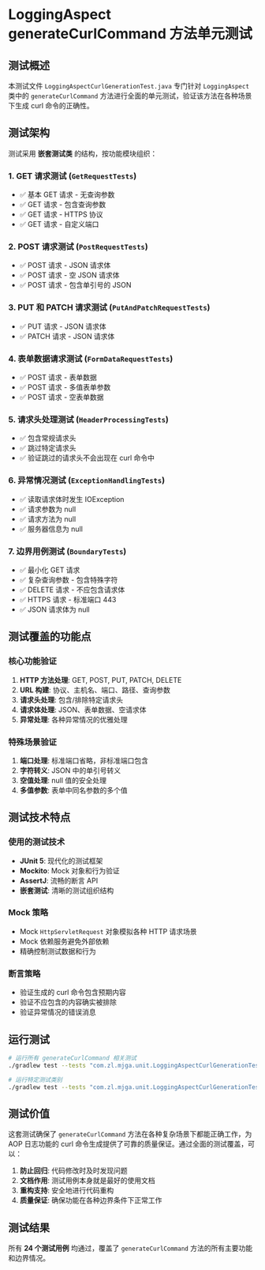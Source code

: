 # LoggingAspect generateCurlCommand 方法单元测试

## 测试概述

本测试文件 `LoggingAspectCurlGenerationTest.java` 专门针对 `LoggingAspect` 类中的 `generateCurlCommand` 方法进行全面的单元测试，验证该方法在各种场景下生成 curl 命令的正确性。

## 测试架构

测试采用 **嵌套测试类** 的结构，按功能模块组织：

### 1. GET 请求测试 (`GetRequestTests`)
- ✅ 基本 GET 请求 - 无查询参数
- ✅ GET 请求 - 包含查询参数
- ✅ GET 请求 - HTTPS 协议
- ✅ GET 请求 - 自定义端口

### 2. POST 请求测试 (`PostRequestTests`)
- ✅ POST 请求 - JSON 请求体
- ✅ POST 请求 - 空 JSON 请求体
- ✅ POST 请求 - 包含单引号的 JSON

### 3. PUT 和 PATCH 请求测试 (`PutAndPatchRequestTests`)
- ✅ PUT 请求 - JSON 请求体
- ✅ PATCH 请求 - JSON 请求体

### 4. 表单数据请求测试 (`FormDataRequestTests`)
- ✅ POST 请求 - 表单数据
- ✅ POST 请求 - 多值表单参数
- ✅ POST 请求 - 空表单数据

### 5. 请求头处理测试 (`HeaderProcessingTests`)
- ✅ 包含常规请求头
- ✅ 跳过特定请求头
- ✅ 验证跳过的请求头不会出现在 curl 命令中

### 6. 异常情况测试 (`ExceptionHandlingTests`)
- ✅ 读取请求体时发生 IOException
- ✅ 请求参数为 null
- ✅ 请求方法为 null
- ✅ 服务器信息为 null

### 7. 边界用例测试 (`BoundaryTests`)
- ✅ 最小化 GET 请求
- ✅ 复杂查询参数 - 包含特殊字符
- ✅ DELETE 请求 - 不应包含请求体
- ✅ HTTPS 请求 - 标准端口 443
- ✅ JSON 请求体为 null

## 测试覆盖的功能点

### 核心功能验证
1. **HTTP 方法处理**: GET, POST, PUT, PATCH, DELETE
2. **URL 构建**: 协议、主机名、端口、路径、查询参数
3. **请求头处理**: 包含/排除特定请求头
4. **请求体处理**: JSON、表单数据、空请求体
5. **异常处理**: 各种异常情况的优雅处理

### 特殊场景验证
1. **端口处理**: 标准端口省略，非标准端口包含
2. **字符转义**: JSON 中的单引号转义
3. **空值处理**: null 值的安全处理
4. **多值参数**: 表单中同名参数的多个值

## 测试技术特点

### 使用的测试技术
- **JUnit 5**: 现代化的测试框架
- **Mockito**: Mock 对象和行为验证
- **AssertJ**: 流畅的断言 API
- **嵌套测试**: 清晰的测试组织结构

### Mock 策略
- Mock `HttpServletRequest` 对象模拟各种 HTTP 请求场景
- Mock 依赖服务避免外部依赖
- 精确控制测试数据和行为

### 断言策略
- 验证生成的 curl 命令包含预期内容
- 验证不应包含的内容确实被排除
- 验证异常情况的错误消息

## 运行测试

```bash
# 运行所有 generateCurlCommand 相关测试
./gradlew test --tests "com.zl.mjga.unit.LoggingAspectCurlGenerationTest"

# 运行特定测试类别
./gradlew test --tests "com.zl.mjga.unit.LoggingAspectCurlGenerationTest\$GetRequestTests"
```

## 测试价值

这套测试确保了 `generateCurlCommand` 方法在各种复杂场景下都能正确工作，为 AOP 日志功能的 curl 命令生成提供了可靠的质量保证。通过全面的测试覆盖，可以：

1. **防止回归**: 代码修改时及时发现问题
2. **文档作用**: 测试用例本身就是最好的使用文档
3. **重构支持**: 安全地进行代码重构
4. **质量保证**: 确保功能在各种边界条件下正常工作

## 测试结果

所有 **24 个测试用例** 均通过，覆盖了 `generateCurlCommand` 方法的所有主要功能和边界情况。
